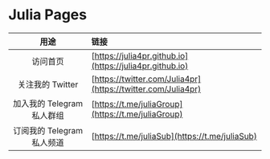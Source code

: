 # Julia Pages

| 用途 | 链接 |
| :---: | :--- |
| 访问首页 | [https://julia4pr.github.io](https://julia4pr.github.io) |
| 关注我的 Twitter | [https://twitter.com/Julia4pr](https://twitter.com/Julia4pr) |
| 加入我的 Telegram 私人群组 | [https://t.me/juliaGroup](https://t.me/juliaGroup) |
| 订阅我的 Telegram 私人频道 | [https://t.me/juliaSub](https://t.me/juliaSub) |
